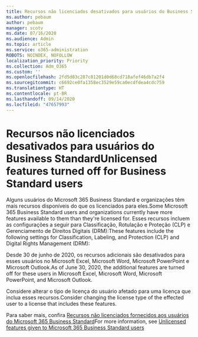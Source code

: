 ```yaml
---
title: Recursos não licenciados desativados para usuários do Business Standard
ms.author: pebaum
author: pebaum
manager: scotv
ms.date: 07/16/2020
ms.audience: Admin
ms.topic: article
ms.service: o365-administration
ROBOTS: NOINDEX, NOFOLLOW
localization_priority: Priority
ms.collection: Adm_O365
ms.custom: ''
ms.openlocfilehash: 2fd5d03c287c81201d0d68cd718afef46db7a2f4
ms.sourcegitcommit: c6692ce0fa1358ec3529e59ca0ecdfdea4cdc759
ms.translationtype: HT
ms.contentlocale: pt-BR
ms.lasthandoff: 09/14/2020
ms.locfileid: "47657993"
---
```

# <a name="unlicensed-features-turned-off-for-business-standard-users"></a><span data-ttu-id="ea554-102">Recursos não licenciados desativados para usuários do Business Standard</span><span class="sxs-lookup"><span data-stu-id="ea554-102">Unlicensed features turned off for Business Standard users</span></span>

<span data-ttu-id="ea554-103">Alguns usuários do Microsoft 365 Business Standard e organizações têm mais recursos disponíveis do que os licenciados para eles.</span><span class="sxs-lookup"><span data-stu-id="ea554-103">Some Microsoft 365 Business Standard users and organizations currently have more features available to them than they're licensed for.</span></span> <span data-ttu-id="ea554-104">Esses recursos incluem as configurações a seguir para Classificação, Rotulação e Proteção (CLP) e Gerenciamento de Direitos Digitais (DRM):</span><span class="sxs-lookup"><span data-stu-id="ea554-104">These features include the following settings for Classification, Labeling, and Protection (CLP) and Digital Rights Management (DRM):</span></span>
    
<span data-ttu-id="ea554-105">Desde 30 de junho de 2020, os recursos adicionais são desativados para esses usuários no Microsoft Excel, Microsoft Word, Microsoft PowerPoint e Microsoft Outlook.</span><span class="sxs-lookup"><span data-stu-id="ea554-105">As of June 30, 2020, the additional features are turned off for these users in Microsoft Excel, Microsoft Word, Microsoft PowerPoint, and Microsoft Outlook.</span></span>

<span data-ttu-id="ea554-106">Considere alterar o tipo de licença do usuário afetado para uma licença que inclua esses recursos.</span><span class="sxs-lookup"><span data-stu-id="ea554-106">Consider changing the license type of the effected user to a license that includes these features.</span></span> 

<span data-ttu-id="ea554-107">Para saber mais, confira [Recursos não licenciados fornecidos aos usuários do Microsoft 365 Business Standard](https://support.microsoft.com/help/4568654/extra-features-to-be-turned-off-for-microsoft-365-business-standard?preview)</span><span class="sxs-lookup"><span data-stu-id="ea554-107">For more information, see [Unlicensed features given to Microsoft 365 Business Standard users](https://support.microsoft.com/help/4568654/extra-features-to-be-turned-off-for-microsoft-365-business-standard?preview)</span></span>